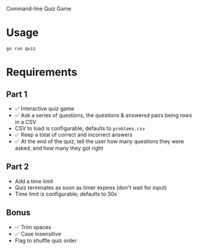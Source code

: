 Command-line Quiz Game

# Usage

```
go run quiz
```

# Requirements

## Part 1

- ✅ Interactive quiz game
- ✅ Ask a series of questions, the questions & answered pairs being rows in a CSV
- CSV to load is configurable; defaults to `problems.csv`
- ✅ Keep a total of correct and incorrect answers
- ✅ At the end of the quiz, tell the user how many questions they were asked, and how many they got right

## Part 2

- Add a time limit
- Quiz terminates as soon as timer expires (don't wait for input)
- Time limit is configurable; defaults to 30s

## Bonus

- ✅ Trim spaces
- ✅ Case insensitive
- Flag to shuffle quiz order
